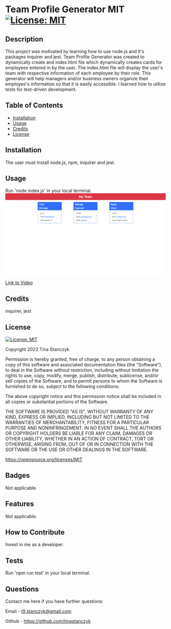 # Team Profile Generator MIT [![License: MIT](https://img.shields.io/badge/License-MIT-yellow.svg)](https://opensource.org/licenses/MIT)
  ## Description
  This project was motivated by learning how to use node.js and it's packages inquirer and jest. Team Profile Generator was created to dynamically create and index.html file which dynamically creates cards for employees entered in by the user. The index.html file will display the user's team with respective information of each employee by their role. This generator will help managers and/or business owners organize their employee's information so that it is easily accessible. I learned how to utilize tests for test-driven development.

  ## Table of Contents
  - [Installation](#installation)
  - [Usage](#usage)
  - [Credits](#credits)
  - [License](#license)
  
  ## Installation
  The user must install node.js, npm, inquirer and jest.

  ## Usage
  Run 'node index.js' in your local terminal.
  ![image](teamGen-screenshot.png)

  [Link to Video](https://drive.google.com/file/d/15g8fzTyhKxoVs1-rofxSI0967NcJ2n-Y/view?usp=sharing)
  
  ## Credits
  inquirer, jest

  ## License
  [![License: MIT](https://img.shields.io/badge/License-MIT-yellow.svg)](https://opensource.org/licenses/MIT)

  Copyright 2022 Tina Stanczyk

  Permission is hereby granted, free of charge, to any person obtaining a copy of this software and associated documentation files (the "Software"), to deal in the Software without restriction, including without limitation the rights to use, copy, modify, merge, publish, distribute, sublicense, and/or sell copies of the Software, and to permit persons to whom the Software is furnished to do so, subject to the following conditions:
  
  The above copyright notice and this permission notice shall be included in all copies or substantial portions of the Software.
  
  THE SOFTWARE IS PROVIDED "AS IS", WITHOUT WARRANTY OF ANY KIND, EXPRESS OR IMPLIED, INCLUDING BUT NOT LIMITED TO THE WARRANTIES OF MERCHANTABILITY, FITNESS FOR A PARTICULAR PURPOSE AND NONINFRINGEMENT. IN NO EVENT SHALL THE AUTHORS OR COPYRIGHT HOLDERS BE LIABLE FOR ANY CLAIM, DAMAGES OR OTHER LIABILITY, WHETHER IN AN ACTION OF CONTRACT, TORT OR OTHERWISE, ARISING FROM, OUT OF OR IN CONNECTION WITH THE SOFTWARE OR THE USE OR OTHER DEALINGS IN THE SOFTWARE.
  
  

  https://opensource.org/licenses/MIT

  ## Badges
  Not applicable.

  ## Features
  Not applicable.

  ## How to Contribute
  Invest in me as a developer.

  ## Tests
  Run 'npm run test' in your local terminal.

  ## Questions
  Contact me here if you have further questions: 

  Email - t9.stanczyk@gmail.com 

  Github - https://github.com/tinastanczyk 